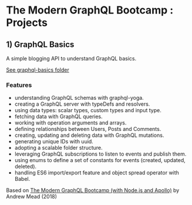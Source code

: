 # The Modern GraphQL Bootcamp : Projects

## 1) GraphQL Basics

A simple blogging API to understand GraphQL basics.

[See graphql-basics folder](https://github.com/solygambas/graphql-bootcamp/tree/master/graphql-basics)

### Features

- understanding GraphQL schemas with graphql-yoga.
- creating a GraphQL server with typeDefs and resolvers.
- using data types: scalar types, custom types and input type.
- fetching data with GraphQL queries.
- working with operation arguments and arrays.
- defining relationships between Users, Posts and Comments.
- creating, updating and deleting data with GraphQL mutations.
- generating unique IDs with uuid.
- adopting a scalable folder structure.
- leveraging GraphQL subscriptions to listen to events and publish them.
- using enums to define a set of constants for events (created, updated, deleted).
- handling ES6 import/export feature and object spread operator with Babel.

Based on [The Modern GraphQL Bootcamp (with Node.js and Apollo)](https://www.udemy.com/course/graphql-bootcamp/) by Andrew Mead (2018)
